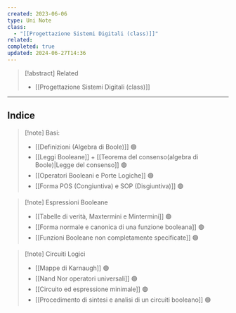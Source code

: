 ```yaml
---
created: 2023-06-06
type: Uni Note
class:
  - "[[Progettazione Sistemi Digitali (class)]]"
related: 
completed: true
updated: 2024-06-27T14:36
---
```


>[!abstract] Related
>- [[Progettazione Sistemi Digitali (class)]]

---
## Indice

>[!note] Basi:
>- [[Definizioni (Algebra di Boole)]] 🟢
>- [[Leggi Booleane]] + [[Teorema del consenso(algebra di Boole)|Legge del consenso]] 🟢
>- [[Operatori Booleani e Porte Logiche]] 🟢
>- [[Forma POS (Congiuntiva) e SOP (Disgiuntiva)]] 🟢

>[!note] Espressioni Booleane
>- [[Tabelle di verità, Maxtermini e Mintermini]] 🟢
>- [[Forma normale e canonica di una funzione booleana]] 🟢
>- [[Funzioni Booleane non completamente specificate]] 🟢

>[!note] Circuiti Logici
>- [[Mappe di Karnaugh]] 🟢
>- [[Nand Nor operatori universali]] 🟢
>- [[Circuito ed espressione minimale]] 🟢
>- [[Procedimento di sintesi e analisi di un circuiti booleano]] 🟢

